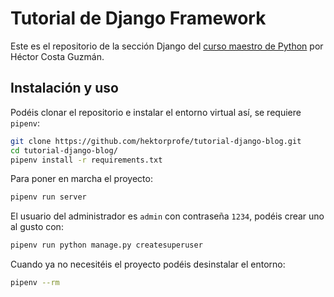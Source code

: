 # Tutorial de Django Framework

Este es el repositorio de la sección Django del [curso maestro de Python](https://www.hektorprofe.net/cupon/python) por Héctor Costa Guzmán.

## Instalación y uso

Podéis clonar el repositorio e instalar el entorno virtual así, se requiere `pipenv`:

```bash
git clone https://github.com/hektorprofe/tutorial-django-blog.git
cd tutorial-django-blog/
pipenv install -r requirements.txt
```

Para poner en marcha el proyecto:

```bash
pipenv run server
```

El usuario del administrador es `admin` con contraseña `1234`, podéis crear uno al gusto con:

```bash
pipenv run python manage.py createsuperuser
```

Cuando ya no necesitéis el proyecto podéis desinstalar el entorno:

```bash
pipenv --rm
```
